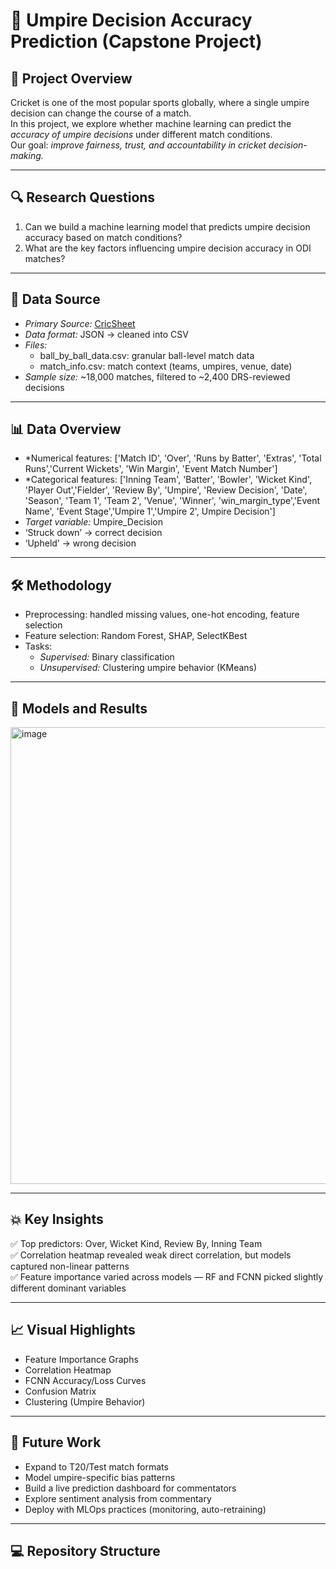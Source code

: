 # 🏏 Umpire Decision Accuracy Prediction (Capstone Project)

## 📍 Project Overview

Cricket is one of the most popular sports globally, where a single umpire decision can change the course of a match.  
In this project, we explore whether machine learning can predict the *accuracy of umpire decisions* under different match conditions.  
Our goal: *improve fairness, trust, and accountability in cricket decision-making.*

---

## 🔍 Research Questions

1. Can we build a machine learning model that predicts umpire decision accuracy based on match conditions?
2. What are the key factors influencing umpire decision accuracy in ODI matches?

---

## 💾 Data Source

- *Primary Source:* [CricSheet](https://cricsheet.org/matches/)
- *Data format:* JSON → cleaned into CSV
- *Files:*
  - ball_by_ball_data.csv: granular ball-level match data
  - match_info.csv: match context (teams, umpires, venue, date)
- *Sample size:* ~18,000 matches, filtered to ~2,400 DRS-reviewed decisions

---

## 📊 Data Overview

- *Numerical features: ['Match ID', 'Over', 'Runs by Batter', 'Extras', 'Total Runs','Current Wickets', 'Win Margin', 'Event Match Number']
- *Categorical features: ['Inning Team', 'Batter', 'Bowler', 'Wicket Kind', 'Player Out','Fielder', 'Review By', 'Umpire', 'Review Decision', 'Date', 'Season', 'Team 1', 'Team 2', 'Venue', 'Winner',     'win_margin_type','Event Name', 'Event Stage','Umpire 1','Umpire 2', Umpire Decision']
- *Target variable:* Umpire_Decision  
- ‘Struck down’ → correct decision  
- ‘Upheld’ → wrong decision

---

## 🛠️ Methodology

- Preprocessing: handled missing values, one-hot encoding, feature selection
- Feature selection: Random Forest, SHAP, SelectKBest
- Tasks:
  - *Supervised:* Binary classification
  - *Unsupervised:* Clustering umpire behavior (KMeans)

---

## 🤖 Models and Results

<img width="731" alt="image" src="https://github.com/user-attachments/assets/c86b1a8a-5148-4d10-bd29-de6af6873fb1" />

---

## 💥 Key Insights

✅ Top predictors: Over, Wicket Kind, Review By, Inning Team  
✅ Correlation heatmap revealed weak direct correlation, but models captured non-linear patterns  
✅ Feature importance varied across models — RF and FCNN picked slightly different dominant variables

---

## 📈 Visual Highlights

- Feature Importance Graphs  
- Correlation Heatmap  
- FCNN Accuracy/Loss Curves  
- Confusion Matrix  
- Clustering (Umpire Behavior)

---

## 🚀 Future Work

- Expand to T20/Test match formats  
- Model umpire-specific bias patterns  
- Build a live prediction dashboard for commentators  
- Explore sentiment analysis from commentary  
- Deploy with MLOps practices (monitoring, auto-retraining)

---

## 💻 Repository Structure
